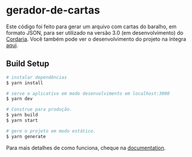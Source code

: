 # gerador-de-cartas

Este código foi feito para gerar um arquivo com cartas do baralho, em formato JSON, para ser utilizado na versão 3.0 (em desenvolvimento) do [Cordaria](https://cordaria.com.br). Você também pode ver o desenvolvimento do projeto na íntegra [aqui](https://github.com/lusacramento/cordaria).

## Build Setup

```bash
# instalar dependências
$ yarn install

# serve o aplicativo em modo desenvolvimento em localhost:3000
$ yarn dev

# Construe para produção. 
$ yarn build
$ yarn start

# gere o projeto em modo estático.
$ yarn generate
```

Para mais detalhes de como funciona, cheque na [documentation](https://nuxtjs.org).
